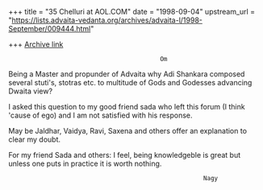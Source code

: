 +++
title = "35 Chelluri at AOL.COM"
date = "1998-09-04"
upstream_url = "https://lists.advaita-vedanta.org/archives/advaita-l/1998-September/009444.html"

+++
[Archive link](https://lists.advaita-vedanta.org/archives/advaita-l/1998-September/009444.html)

                                              Om

Being a Master and propunder of Advaita why Adi Shankara composed several
stuti's, stotras etc. to multitude of Gods and Godesses  advancing Dwaita
view?

I asked this question to my good friend sada who left this forum (I think
'cause of  ego) and I am not satisfied with his response.

May be Jaldhar, Vaidya, Ravi, Saxena and others offer an explanation to clear
my doubt.

For my friend Sada and others:
I feel,   being knowledgeble is great  but unless one puts in practice  it is
worth nothing.

                                                          Nagy

